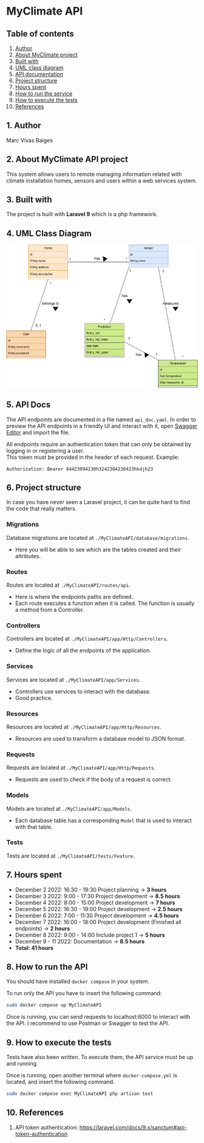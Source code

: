 
# MyClimate API

## Table of contents
1. [Author](#1-author)
2. [About MyClimate project](#2-about-myclimate-api-project)
3. [Built with](#3-built-with)
4. [UML class diagram](#4-uml-class-diagram)
5. [API documentation](#5-api-docs)
6. [Project structure](#6-project-structure)
7. [Hours spent](#7-hours-spent)
8. [How to run the service](#8-how-to-run-the-api)
9. [How to execute the tests](#9-how-to-execute-the-tests)
10. [References](#10-references)

## 1. Author
Marc Vivas Baiges

## 2. About MyClimate API project
This system allows users to remote managing information related with
climate installation homes, sensors and users within a web services system.

## 3. Built with
The project is built with **Laravel 9** which is a php framework.

## 4. UML Class Diagram
![UML Class Diagram](api_uml_diagram.png)

## 5. API Docs
The API endpoints are documented in a file named `api_doc.yaml`. In order to preview 
the API endpoints in a friendly UI and interact with it, 
open [Swagger Editor](https://editor.swagger.io/) and import the file.  

All endpoints require an authentication token that can only be obtained by logging in or registering a user.  
This token must be provided in the header of each request. Example:
```
Authorization: Bearer 84423094230h3242304230423hk4jh23
```

## 6. Project structure
In case you have never seen a Laravel project, it can be quite hard to 
find the code that really matters. 

### Migrations
Database migrations are located at `./MyClimateAPI/database/migrations`.
  
- Here you will be able to see which are the tables created and their attributes.

### Routes
Routes are located at `./MyClimateAPI/routes/api`.

- Here is where the endpoints paths are defined.  
- Each route executes a function when it is called. The function is usually a method from a Controller.

### Controllers
Controllers are located at `./MyClimateAPI/app/Http/Controllers`. 
- Define the logic of all the endpoints of the application.

### Services
Services are located at `./MyClimateAPI/app/Services`.
- Controllers use services to interact with the database. 
- Good practice.

### Resources
Resources are located at `./MyClimateAPI/app/Http/Resources`.
- Resources are used to transform a database model to JSON format.

### Requests
Requests are located at `./MyClimateAPI/app/Http/Requests`.
- Requests are used to check if the body of a request is correct.

### Models
Models are located at `./MyClimateAPI/app/Models`.
- Each database table has a corresponding `Model` that is used to interact with that table. 

### Tests
Tests are located at `./MyClimateAPI/tests/Feature`. 

## 7. Hours spent
- December 2 2022: 16:30 - 19:30 Project planning ->  <strong> 3 hours </strong>  
- December 3 2022: 9:00 - 17:30 Project development -> <strong> 8.5 hours </strong> 
- December 4 2022: 8:00 - 15:00 Project development -> <strong> 7 hours </strong>
- December 5 2022: 16:30 - 19:00 Project development -> <strong> 2.5 hours </strong>
- December 6 2022: 7:00 - 11:30 Project development -> <strong> 4.5 hours </strong>
- December 7 2022: 16:00 - 18:00 Project development (Finished all endpoints) -> <strong> 2 hours </strong>
- December 8 2022: 9:00 - 14:00 Include project 1 -> <strong> 5 hours </strong>
- December 9 - 11 2022:  Documentation -> <strong> 8.5 hours </strong>
- <strong>  Total:   41 hours  </strong> 

## 8. How to run the API
You should have installed `docker compose` in your system.

To run only the API you have to insert the following command:

```bash
sudo docker compose up MyClimateAPI
```
Once is running, you can send requests to localhost:8000 to interact with the API. 
I recommend to use Postman or Swagger to test the API.

## 9. How to execute the tests
Tests have also been written. To execute them, the API service must be up and running.

Once is running, open another terminal where `docker-compose.yml` is located, and insert the following command.
```bash
sudo docker compose exec MyClimateAPI php artisan test
```
## 10. References
1. API token authentication: https://laravel.com/docs/9.x/sanctum#api-token-authentication
